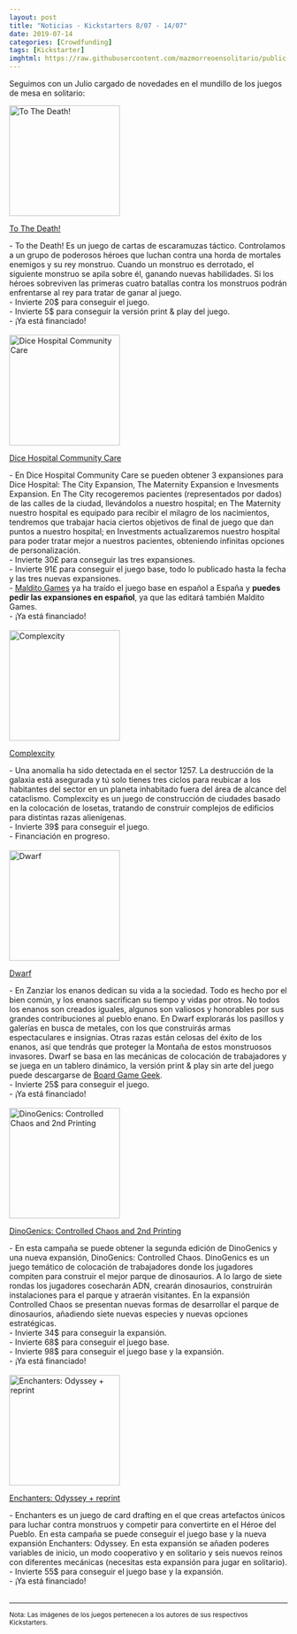 ```yaml
---
layout: post
title: "Noticias - Kickstarters 8/07 - 14/07"
date: 2019-07-14
categories: [Crowdfunding]
tags: [Kickstarter]
imghtml: https://raw.githubusercontent.com/mazmorreoensolitario/public-images/master/crowdfunding/crowdfunding-19-0708-0714.jpg
---
```


Seguimos con un Julio cargado de novedades en el mundillo de los juegos de mesa 
en solitario:

<div class="row">
    <div class="col-md-3">
        <img width="200" height="200"
            src="https://ksr-ugc.imgix.net/assets/025/723/454/ed354ba2b84edbe1c975db9b7c9d22f3_original.jpg?ixlib=rb-2.1.0&w=680&fit=max&v=1562464992&auto=format&gif-q=50&q=92&s=a33617e43a29d60f2da53ff4893730ad"
            class="img-thumbnail" alt="To The Death!">
    </div>
    <div class="col-md-9">
        <p>
            <a target="_blank" 
                href="https://www.kickstarter.com/projects/877511135/to-the-death-a-tactical-skirmish-game-for-1-2-players?ref=mazmorreoensolitario">
            To The Death!
            </a>
        </p>
           - To the Death! Es un juego de cartas de escaramuzas
           táctico. Controlamos a un grupo de poderosos héroes que luchan
           contra una horda de mortales enemigos y su rey monstruo. Cuando un
           monstruo es derrotado, el siguiente monstruo se apila sobre él,
           ganando nuevas habilidades. Si los héroes sobreviven las primeras
           cuatro batallas contra los monstruos podrán enfrentarse al rey para
           tratar de ganar al juego.
           <br>
           - Invierte 20$ para conseguir el juego.
           <br>
           - Invierte 5$ para conseguir la versión print & play del juego.
          <br>
          - ¡Ya está financiado!
    </div>
</div>
<br>

<div class="row">
    <div class="col-md-3">
        <img width="200" height="200"
            src="https://ksr-ugc.imgix.net/assets/025/737/993/20da4622139df9b1150670e33df3c9f1_original.jpg?ixlib=rb-2.1.0&w=680&fit=max&v=1562606399&auto=format&gif-q=50&q=92&s=4b1a9d2e1dd416a68fac03f9cbc4307c"
            class="img-thumbnail" alt="Dice Hospital Community Care">
    </div>
    <div class="col-md-9">
        <p>
            <a target="_blank" 
                href="https://www.kickstarter.com/projects/alleycatgames/dice-hospital-community-care-3-expansions-for-dice-hospital?ref=mazmorreoensolitario">
            Dice Hospital Community Care
            </a>
        </p>
           - En Dice Hospital Community Care se pueden obtener 3 expansiones
           para Dice Hospital: The City Expansion, The Maternity Expansion e
           Invesments Expansion. En The City recogeremos pacientes
           (representados por dados) de las calles de la ciudad, llevándolos a
           nuestro hospital; en The Maternity nuestro hospital es equipado para
           recibir el milagro de los nacimientos, tendremos que trabajar hacia
           ciertos objetivos de final de juego que dan puntos a nuestro
           hospital; en Investments actualizaremos nuestro hospital para poder
           tratar mejor a nuestros pacientes, obteniendo infinitas opciones de
           personalización. 
           <br>
           - Invierte 30£ para conseguir las tres expansiones.
           <br>
           - Invierte 91£ para conseguir el juego base, todo lo publicado hasta
          la fecha y las tres nuevas expansiones.
          <br>
          - <a href="https://amzn.to/2laGUM1">Maldito Games</a> ya ha traído el
          juego base en español a España y <strong>puedes pedir las expansiones
          en español</strong>, ya que las editará también Maldito Games.
          <br>
          - ¡Ya está financiado!
    </div>
</div>
<br>

<div class="row">
    <div class="col-md-3">
        <img width="200" height="200"
            src="https://ksr-ugc.imgix.net/assets/025/734/025/010e278bd86819f5046187683c3b4ce3_original.jpg?ixlib=rb-2.1.0&w=680&fit=max&v=1562582681&auto=format&gif-q=50&q=92&s=8f3ec9f997be575e47cdf1d947a6d8de"
            class="img-thumbnail" alt="Complexcity">
    </div>
    <div class="col-md-9">
        <p>
            <a target="_blank" 
                href="https://www.kickstarter.com/projects/bigkidgames/complexcity-by-sen-foong-lim-and-jay-cormier?ref=mazmorreoensolitario">
            Complexcity
            </a>
        </p>
           - Una anomalía ha sido detectada en el sector 1257. La destrucción
           de la galaxia está asegurada y tú solo tienes tres ciclos para
           reubicar a los habitantes del sector en un planeta inhabitado fuera
           del área de alcance del cataclismo. Complexcity es un juego de
           construcción de ciudades basado en la colocación de losetas,
           tratando de construir complejos de edificios para distintas razas
           alienígenas. 
           <br>
           - Invierte 39$ para conseguir el juego.
          <br>
          - Financiación en progreso.
    </div>
</div>
<br>

<div class="row">
    <div class="col-md-3">
        <img width="200" height="200"
            src="https://ksr-ugc.imgix.net/assets/025/747/380/fbcccd0b71d68a0506f76bf87d0b17c6_original.png?ixlib=rb-2.1.0&w=680&fit=max&v=1562669024&auto=format&gif-q=50&lossless=true&s=be6457543eb5db730782f64a0baf26ee"
            class="img-thumbnail" alt="Dwarf">
    </div>
    <div class="col-md-9">
        <p>
            <a target="_blank" 
                href="https://www.kickstarter.com/projects/ddpgames/dwarf-board-game?ref=mazmorreoensolitario">
            Dwarf
            </a>
        </p>
           - En Zanziar los enanos dedican su vida a la sociedad. Todo es hecho
           por el bien común, y los enanos sacrifican su tiempo y vidas por
           otros. No todos los enanos son creados iguales, algunos son valiosos
           y honorables por sus grandes contribuciones al pueblo enano. En
           Dwarf explorarás los pasillos y galerías en busca de metales, con
           los que construirás armas espectaculares e insignias. Otras razas
           están celosas del éxito de los enanos, así que tendrás que proteger
           la Montaña de estos monstruosos invasores. Dwarf se basa en las
           mecánicas de colocación de trabajadores y se juega en un tablero
           dinámico, la versión print & play sin arte del juego puede
           descargarse de <a
           href="https://boardgamegeek.com/filepage/154391/full-game-including-rules-and-cards">Board
           Game Geek</a>.
           <br>
           - Invierte 25$ para conseguir el juego.
          <br>
          - ¡Ya está financiado!
    </div>
</div>
<br>

<div class="row">
    <div class="col-md-3">
        <img width="200" height="200"
            src="https://ksr-ugc.imgix.net/assets/025/684/576/c5e681f33264ff749c7d922b5eee1789_original.jpg?ixlib=rb-2.1.0&w=680&fit=max&v=1562096769&auto=format&gif-q=50&q=92&s=7cdbf8882d4c9b5cba94445c1af9f32c"
            class="img-thumbnail" alt="DinoGenics: Controlled Chaos and 2nd Printing">
    </div>
    <div class="col-md-9">
        <p>
            <a target="_blank" 
                href="https://www.kickstarter.com/projects/1541227444/dinogenics-controlled-chaos-and-2nd-printing?ref=mazmorreoensolitario">
            DinoGenics: Controlled Chaos and 2nd Printing
            </a>
        </p>
           - En esta campaña se puede obtener la segunda edición de DinoGenics
           y una nueva expansión, DinoGenics: Controlled Chaos. DinoGenics es
           un juego temático de colocación de trabajadores donde los jugadores
           compiten para construir el mejor parque de dinosaurios. A lo largo
           de siete rondas los jugadores cosecharán ADN, crearán dinosaurios,
           construirán instalaciones para el parque y atraerán visitantes. En
           la expansión Controlled Chaos se presentan nuevas formas de
           desarrollar el parque de dinosaurios, añadiendo siete nuevas
           especies y nuevas opciones estratégicas.
           <br>
           - Invierte 34$ para conseguir la expansión.
           <br>
           - Invierte 68$ para conseguir el juego base.
           <br>
           - Invierte 98$ para conseguir el juego base y la expansión.
          <br>
          - ¡Ya está financiado!
    </div>
</div>
<br>

<div class="row">
    <div class="col-md-3">
        <img width="200" height="200"
            src="https://ksr-ugc.imgix.net/assets/025/713/851/87976a43805651c68e68d40a6315a507_original.jpg?ixlib=rb-2.1.0&w=680&fit=max&v=1562353496&auto=format&gif-q=50&q=92&s=d91186f234434767a38aa1dbc62be9fb"
            class="img-thumbnail" alt="Enchanters: Odyssey + reprint">
    </div>
    <div class="col-md-9">
        <p>
            <a target="_blank" 
                href="https://www.kickstarter.com/projects/470222694/enchanters-odyssey-reprint?ref=mazmorreoensolitario">
            Enchanters: Odyssey + reprint
            </a>
        </p>
           - Enchanters es un juego de card drafting en el que creas artefactos
           únicos para luchar contra monstruos y competir para convertirte en
           el Héroe del Pueblo. En esta campaña se puede conseguir el juego
           base y la nueva expansión Enchanters: Odyssey. En esta expansión se
           añaden poderes variables de inicio, un modo cooperativo y en
           solitario y seis nuevos reinos con diferentes mecánicas (necesitas
           esta expansión para jugar en solitario).
           <br>
           - Invierte 55$ para conseguir el juego base y la expansión.
          <br>
          - ¡Ya está financiado!
    </div>
</div>
<br>

<hr>

<small>Nota: Las imágenes de los juegos pertenecen a los autores de sus
respectivos Kickstarters.</small>
